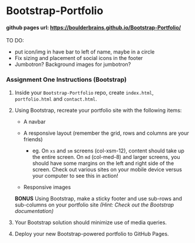 # Bootstrap-Portfolio
#### github pages url: https://boulderbrains.github.io/Bootstrap-Portfolio/

TO DO: 
- put icon/img in have bar to left of name, maybe in a circle
- Fix sizing and placement of social icons in the footer
- Jumbotron? Background images for jumbotron?

### Assignment One Instructions (Bootstrap)

1. Inside your `Bootstrap-Portfolio` repo, create `index.html`, `portfolio.html` and `contact.html`.

2. Using Bootstrap, recreate your portfolio site with the following items:

   * A navbar

   * A responsive layout (remember the grid, rows and columns are your friends)

     * eg. On `xs` and `sm` screens (col-xsm-12), content should take up the entire screen. On `md` (col-med-8) and larger screens, you should have some margins on the left and right side of the screen. Check out various sites on your mobile device versus your computer to see this in action!

   * Responsive images

   **BONUS**
   Using Bootstrap, make a sticky footer and use sub-rows and sub-columns on your portfolio site _(Hint: Check out the Bootstrap documentation)_

3. Your Bootstrap solution should minimize use of media queries.

4. Deploy your new Bootstrap-powered portfolio to GitHub Pages.
